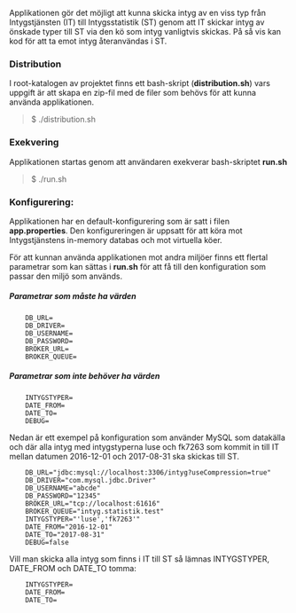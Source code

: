 Applikationen gör det möjligt att kunna skicka intyg av en viss typ från Intygstjänsten (IT) till Intygsstatistik (ST) genom att  IT skickar intyg av önskade typer till ST via den kö som intyg vanligtvis skickas. På så vis kan kod för att ta emot intyg återanvändas i ST.

### Distribution
I root-katalogen av projektet finns ett bash-skript (**distribution.sh**) vars uppgift är att skapa en zip-fil med de filer som behövs för att kunna använda applikationen.
> $ ./distribution.sh

### Exekvering
Applikationen startas genom att användaren exekverar bash-skriptet **run.sh**
> $ ./run.sh

### Konfigurering:
Applikationen har en default-konfigurering som är satt i filen **app.properties**. Den konfigureringen är uppsatt för att köra mot Intygstjänstens in-memory databas och mot virtuella köer.

För att kunnan använda applikationen mot andra miljöer finns ett flertal parametrar som kan sättas i **run.sh** för att  få till den konfiguration som passar den miljö som används.

##### Parametrar som måste ha värden
		DB_URL=
		DB_DRIVER=
		DB_USERNAME=
		DB_PASSWORD=
		BROKER_URL=
		BROKER_QUEUE=

##### Parametrar som inte behöver ha värden
		INTYGSTYPER=
		DATE_FROM=
		DATE_TO=
		DEBUG=

Nedan är ett exempel på konfiguration som använder MySQL som datakälla och där alla intyg med intygstyperna luse och fk7263 som kommit in till IT mellan datumen 2016-12-01 och 2017-08-31 ska skickas till ST.

		DB_URL="jdbc:mysql://localhost:3306/intyg?useCompression=true"
		DB_DRIVER="com.mysql.jdbc.Driver"
		DB_USERNAME="abcde"
		DB_PASSWORD="12345"
		BROKER_URL="tcp://localhost:61616"
		BROKER_QUEUE="intyg.statistik.test"
		INTYGSTYPER="'luse','fk7263'"
		DATE_FROM="2016-12-01"
		DATE_TO="2017-08-31"
		DEBUG=false

Vill man skicka alla intyg som finns i IT till ST så lämnas INTYGSTYPER, DATE_FROM och DATE_TO tomma:

		INTYGSTYPER=
		DATE_FROM=
		DATE_TO=
